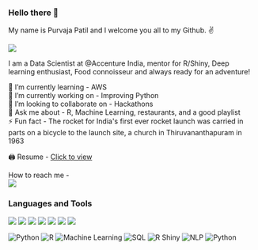 ### Hello there 👋

My name is Purvaja Patil and I welcome you all to my Github. ✌️

![](https://komarev.com/ghpvc/?username=purvajapatil&color=blueviolet&style=plastic)

I am a Data Scientist at @Accenture India, mentor for R/Shiny, Deep learning enthusiast, Food connoisseur and always ready for an adventure!

🌱 I’m currently learning - AWS <br/>
🔭 I’m currently working on - Improving Python <br/>
👯 I’m looking to collaborate on - Hackathons <br/>
💬 Ask me about - R, Machine Learning, restaurants, and a good playlist <br/>
⚡️ Fun fact - The rocket for India's first ever rocket launch was carried in parts on a bicycle to the launch site, a church in Thiruvananthapuram in 1963 <br/>

🖨 Resume - [Click to view](https://drive.google.com/file/d/1O3O4hIQiaoHdxGIF0MyWG9nv46_tzHsu/view?usp=sharing)

How to reach me - <br/>
[![](https://img.shields.io/badge/LinkedIn-0077B5?style=for-the-badge&logo=linkedin&logoColor=white)](https://www.linkedin.com/in/purvajapatil/)

### Languages and Tools

![](https://img.shields.io/badge/Python-HexColor?style=plastic&logoColor=white&color=blue) 
![](https://img.shields.io/badge/R-HexColor?style=plastic&logoColor=white&color=blue)
![](https://img.shields.io/badge/Machine-HexColor?style=plastic&logoColor=white&color=blue)
![](https://img.shields.io/badge/SQL-HexColor?style=plastic&logoColor=white&color=blue)
![](https://img.shields.io/badge/AWS-HexColor?style=plastic&logoColor=white&color=blue)
![](https://img.shields.io/badge/R-Shiny-HexColor?style=plastic&logoColor=white&color=blue)
![](https://img.shields.io/badge/NLP-HexColor?style=plastic&logoColor=white&color=blue)

<p>
  <img alt="Python" src="https://img.shields.io/badge/'Python'-HexColor?style=plastic&logoColor=white&color=blue" />
  <img alt="R" src="https://img.shields.io/badge/'R'-HexColor?style=plastic&logoColor=white&color=blue" />
  <img alt="Machine Learning" src="https://img.shields.io/badge/'Machine Learning'-HexColor?style=plastic&logoColor=white&color=blue" />
  <img alt="SQL" src="https://img.shields.io/badge/'SQL'-HexColor?style=plastic&logoColor=white&color=blue" />
  <img alt="R Shiny" src="https://img.shields.io/badge/'R Shiny'-HexColor?style=plastic&logoColor=white&color=blue" />
  <img alt="NLP" src="https://img.shields.io/badge/'NLP'-HexColor?style=plastic&logoColor=white&color=blue" />
  <img alt="Python" src="https://img.shields.io/badge/'Python'-HexColor?style=plastic&logoColor=white&color=blue" />
</p>
